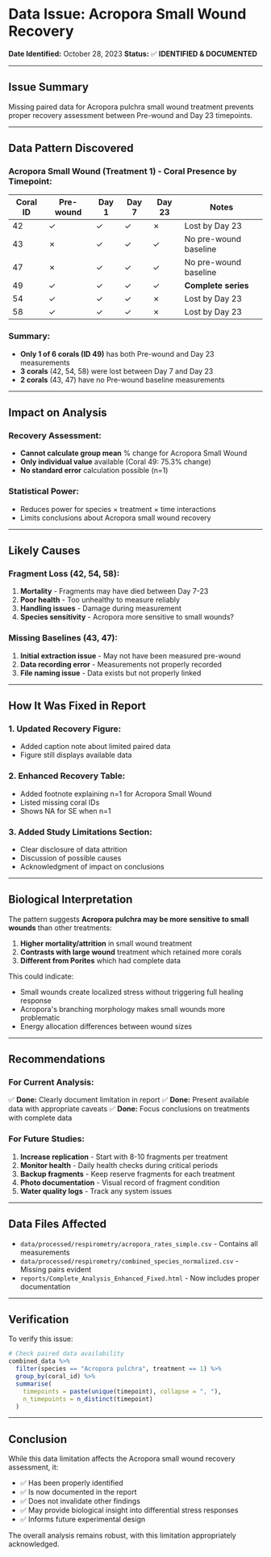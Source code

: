 # Data Issue: Acropora Small Wound Recovery

**Date Identified:** October 28, 2023
**Status:** ✅ **IDENTIFIED & DOCUMENTED**

---

## Issue Summary

Missing paired data for Acropora pulchra small wound treatment prevents proper recovery assessment between Pre-wound and Day 23 timepoints.

---

## Data Pattern Discovered

### Acropora Small Wound (Treatment 1) - Coral Presence by Timepoint:

| Coral ID | Pre-wound | Day 1 | Day 7 | Day 23 | Notes |
|----------|-----------|-------|-------|---------|-------|
| 42 | ✓ | ✓ | ✓ | ✗ | Lost by Day 23 |
| 43 | ✗ | ✓ | ✓ | ✓ | No pre-wound baseline |
| 47 | ✗ | ✓ | ✓ | ✓ | No pre-wound baseline |
| 49 | ✓ | ✓ | ✓ | ✓ | **Complete series** |
| 54 | ✓ | ✓ | ✓ | ✗ | Lost by Day 23 |
| 58 | ✓ | ✓ | ✓ | ✗ | Lost by Day 23 |

### Summary:
- **Only 1 of 6 corals (ID 49)** has both Pre-wound and Day 23 measurements
- **3 corals** (42, 54, 58) were lost between Day 7 and Day 23
- **2 corals** (43, 47) have no Pre-wound baseline measurements

---

## Impact on Analysis

### Recovery Assessment:
- **Cannot calculate group mean** % change for Acropora Small Wound
- **Only individual value** available (Coral 49: 75.3% change)
- **No standard error** calculation possible (n=1)

### Statistical Power:
- Reduces power for species × treatment × time interactions
- Limits conclusions about Acropora small wound recovery

---

## Likely Causes

### Fragment Loss (42, 54, 58):
1. **Mortality** - Fragments may have died between Day 7-23
2. **Poor health** - Too unhealthy to measure reliably
3. **Handling issues** - Damage during measurement
4. **Species sensitivity** - Acropora more sensitive to small wounds?

### Missing Baselines (43, 47):
1. **Initial extraction issue** - May not have been measured pre-wound
2. **Data recording error** - Measurements not properly recorded
3. **File naming issue** - Data exists but not properly linked

---

## How It Was Fixed in Report

### 1. Updated Recovery Figure:
- Added caption note about limited paired data
- Figure still displays available data

### 2. Enhanced Recovery Table:
- Added footnote explaining n=1 for Acropora Small Wound
- Listed missing coral IDs
- Shows NA for SE when n=1

### 3. Added Study Limitations Section:
- Clear disclosure of data attrition
- Discussion of possible causes
- Acknowledgment of impact on conclusions

---

## Biological Interpretation

The pattern suggests **Acropora pulchra may be more sensitive to small wounds** than other treatments:

1. **Higher mortality/attrition** in small wound treatment
2. **Contrasts with large wound** treatment which retained more corals
3. **Different from Porites** which had complete data

This could indicate:
- Small wounds create localized stress without triggering full healing response
- Acropora's branching morphology makes small wounds more problematic
- Energy allocation differences between wound sizes

---

## Recommendations

### For Current Analysis:
✅ **Done:** Clearly document limitation in report
✅ **Done:** Present available data with appropriate caveats
✅ **Done:** Focus conclusions on treatments with complete data

### For Future Studies:
1. **Increase replication** - Start with 8-10 fragments per treatment
2. **Monitor health** - Daily health checks during critical periods
3. **Backup fragments** - Keep reserve fragments for each treatment
4. **Photo documentation** - Visual record of fragment condition
5. **Water quality logs** - Track any system issues

---

## Data Files Affected

- `data/processed/respirometry/acropora_rates_simple.csv` - Contains all measurements
- `data/processed/respirometry/combined_species_normalized.csv` - Missing pairs evident
- `reports/Complete_Analysis_Enhanced_Fixed.html` - Now includes proper documentation

---

## Verification

To verify this issue:
```r
# Check paired data availability
combined_data %>%
  filter(species == "Acropora pulchra", treatment == 1) %>%
  group_by(coral_id) %>%
  summarise(
    timepoints = paste(unique(timepoint), collapse = ", "),
    n_timepoints = n_distinct(timepoint)
  )
```

---

## Conclusion

While this data limitation affects the Acropora small wound recovery assessment, it:
- ✅ Has been properly identified
- ✅ Is now documented in the report
- ✅ Does not invalidate other findings
- ✅ May provide biological insight into differential stress responses
- ✅ Informs future experimental design

The overall analysis remains robust, with this limitation appropriately acknowledged.